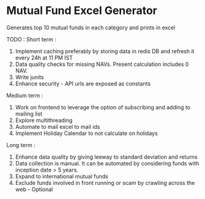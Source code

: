# Mutual Fund Excel Generator
Generates top 10 mutual funds in each category and prints in excel

TODO : 
Short term :
1. Implement caching preferably by storing data in redis DB and refresh it every 24h at 11 PM IST
2. Data quality checks for missing NAVs. Present calculation includes 0 NAV.
3. Write junits
4. Enhance security - API urls are exposed as constants

Medium term :
1. Work on frontend to leverage the option of subscribing and adding to mailing list
2. Explore multithreading
3. Automate to mail excel to mail ids
4. Implement Holiday Calendar to not calculate on holidays

Long term :
1. Enhance data quality by giving leeway to standard deviation and returns
2. Data collection is manual. It can be automated by considering funds with inception date > 5 years.
3. Expand to international mutual funds
4. Exclude funds involved in front running or scam by crawling across the web - Optional

   
